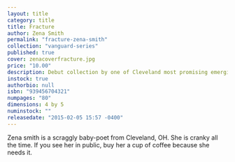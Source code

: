 ```yaml
---
layout: title
category: title
title: Fracture
author: Zena Smith
permalink: "fracture-zena-smith"
collection: "vanguard-series"
published: true
cover: zenacoverfracture.jpg
price: "10.00"
description: Debut collection by one of Cleveland most promising emerging underground poets.
instock: true
authorbio: null
isbn: "939456704321"
numpages: "80"
dimensions: 4 by 5
numinstock: ""
releasedate: "2015-02-05 15:57 -0400"
---
```



Zena smith is a scraggly baby-poet from Cleveland, OH. She is cranky all the time. If you see her in public, buy her a cup of coffee because she needs it.
